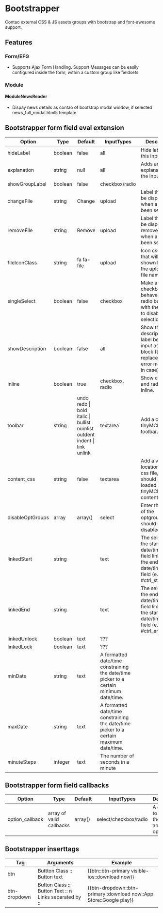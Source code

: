 # Bootstrapper

Contao external CSS & JS assets groups with bootstrap and font-awesome support.

## Features

### Form/EFG

- Supports Ajax Form Handling. Support Messages can be easily configured inside the form, within a custom group like fieldsets.

### Module

#### ModuleNewsReader 
- Dispay news details as contao of bootstrap modal window, if selected news_full_modal.html5 template

## Bootstrapper form field eval extension
 
Option | Type | Default | InputTypes | Description
------ | ---- | ------- | ----------- | -----------
hideLabel | boolean | false | all | Hide label for this input
explanation | string | null | all | Adds an explanation to the input
showGroupLabel | boolean | false | checkbox/radio | 
changeFile | string | Change | upload | Label that will be displayed when a file has been selected.
removeFile | string | Remove | upload | Label that will be displayed to remove file when a file has been selected.
fileIconClass | string | fa fa-file | upload | Icon css class that will be shown before the uploaded file name.
singleSelect | boolean | false | checkbox | Make a checkbox behave like radio buttons, with the option to disable a selection again. 
showDescription | boolean | false | all | Show the description label below the input as help-block (text replaced with error message in case).
inline | boolean | true | checkbox, radio | Show checkbox and radio inputs inline.
toolbar | string | undo redo &#124; bold italic &#124; bullist numlist outdent indent &#124; link unlink | textarea | Add a custom tinyMCE toolbar.
content_css | string | false | textarea | Add a valid location to an css file, that should be loaded as tinyMCE content.css.
disableOptGroups | array | array() | select | Enter the name of the optgroups that should be disabled.
linkedStart | string | | text | The selector of the start date/time input field linking to the end date/time input field (e.g. #ctrl_startDate).
linkedEnd | string | | text | The selector of the end date/time input field linking to the start date/time input field (e.g. #ctrl_endDate).
linkedUnlock | boolean | text | ???
linkedLock | boolean | text | ???
minDate | string | text | A formatted date/time constraining the date/time picker to a certain minimum date/time.
maxDate | string | text | A formatted date/time constraining the date/time picker to a certain maximum date/time.
minuteSteps | integer | text | The number of seconds in a minute

## Bootstrapper form field callbacks

Option | Type | Default | InputTypes | Description
------ | ---- | ------- | ----------- | -----------
option_callback | array of valid callbacks | array() | select/checkbox/radio | A callback to modify the data of an single option.

## Bootstrapper inserttags

Tag | Arguments | Example
------ | ---- | ------- 
btn | Buttton Class :: Button text | {{btn::btn-primary visible-ios::download now}}
btn-dropdown | Button Class :: Button Text :: n Links separated by :: | {{btn-dropdown::btn-primary::download now::App Store::Google play}} 